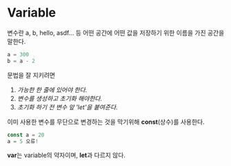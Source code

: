 # Variable

변수란 a, b, hello, asdf... 등 어떤 공간에 어떤 값을 저장하기 위한 이름을 가진 공간을 말한다.

```javascript
a = 300
b = a - 2
```

문법을 잘 지키려면

1. *가능한 한 줄에 있어야 한다.*
2. *변수를 생성하고 초기화 해야한다.*
3. *초기화 하기 전 변수 앞 'let'을 붙여준다.*

이미 사용한 변수를 무단으로 변경하는 것을 막기위해 __const__(상수)를 사용한다. 

```javascript
const a = 20
a = 5 오류!
```

**var**는 variable의 약자이며, **let**과 다르지 않다.

